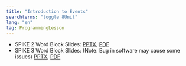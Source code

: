 ```yaml
---
title: "Introduction to Events"
searchterms: "toggle 8Unit"
lang: "en"
tag: ProgrammingLesson
---
```

 <ul>
 <li class="ng-binding">SPIKE 2 Word Block Slides:
 <a href="ProgrammingLessons/EventsIntro.pptx">PPTX</a>,
 <a href="ProgrammingLessons/EventsIntro.pdf">PDF</a>
 </li>

 <li class="ng-binding">SPIKE 3 Word Block Slides: (Note: Bug in software may cause some issues)
 <a href="ProgrammingLessons/SP3EventsIntro.pptx">PPTX</a>,
 <a href="ProgrammingLessons/SP3EventsIntro.pdf">PDF</a>
 </li>
 </ul>
